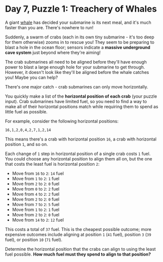 # Day 7, Puzzle 1: Treachery of Whales

A giant [whale](https://en.wikipedia.org/wiki/Sperm_whale) has decided your submarine is its next meal, and it's much faster than you are. There's nowhere to run!

Suddenly, a swarm of crabs (each in its own tiny submarine - it's too deep for them otherwise) zooms in to rescue you! They seem to be preparing to blast a hole in the ocean floor; sensors indicate a **massive underground cave system** just beyond where they're aiming!

The crab submarines all need to be aligned before they'll have enough power to blast a large enough hole for your submarine to get through. However, it doesn't look like they'll be aligned before the whale catches you! Maybe you can help?

There's one major catch - crab submarines can only move horizontally.

You quickly make a list of the **horizontal position of each crab** (your puzzle input). Crab submarines have limited fuel, so you need to find a way to make all of their horizontal positions match while requiring them to spend as little fuel as possible.

For example, consider the following horizontal positions:

```
16,1,2,0,4,2,7,1,2,14
```

This means there's a crab with horizontal position `16`, a crab with horizontal position `1`, and so on.

Each change of `1` step in horizontal position of a single crab costs `1` fuel. You could choose any horizontal position to align them all on, but the one that costs the least fuel is horizontal position `2`:

* Move from `16` to `2`: `14` fuel
* Move from `1` to `2`: `1` fuel
* Move from `2` to `2`: `0` fuel
* Move from `0` to `2`: `2` fuel
* Move from `4` to `2`: `2` fuel
* Move from `2` to `2`: `0` fuel
* Move from `7` to `2`: `5` fuel
* Move from `1` to `2`: `1` fuel
* Move from `2` to `2`: `0` fuel
* Move from `14` to `2`: `12` fuel

This costs a total of `37` fuel. This is the cheapest possible outcome; more expensive outcomes include aligning at position `1` (`41` fuel), position `3` (`39` fuel), or position `10` (`71` fuel).

Determine the horizontal position that the crabs can align to using the least fuel possible. **How much fuel must they spend to align to that position?**
